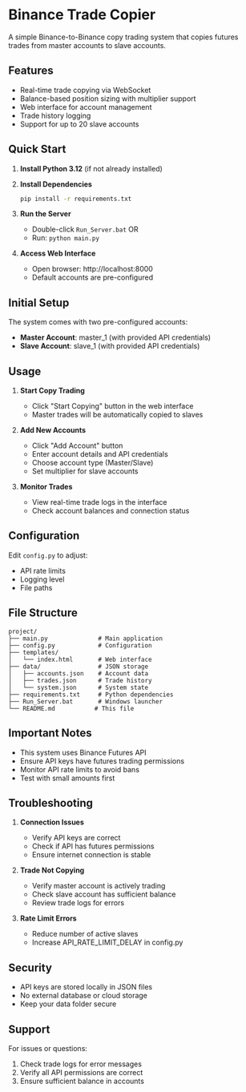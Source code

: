 # Binance Trade Copier

A simple Binance-to-Binance copy trading system that copies futures trades from master accounts to slave accounts.

## Features

- Real-time trade copying via WebSocket
- Balance-based position sizing with multiplier support
- Web interface for account management
- Trade history logging
- Support for up to 20 slave accounts

## Quick Start

1. **Install Python 3.12** (if not already installed)

2. **Install Dependencies**
   ```bash
   pip install -r requirements.txt
   ```

3. **Run the Server**
   - Double-click `Run_Server.bat` OR
   - Run: `python main.py`

4. **Access Web Interface**
   - Open browser: http://localhost:8000
   - Default accounts are pre-configured

## Initial Setup

The system comes with two pre-configured accounts:
- **Master Account**: master_1 (with provided API credentials)
- **Slave Account**: slave_1 (with provided API credentials)

## Usage

1. **Start Copy Trading**
   - Click "Start Copying" button in the web interface
   - Master trades will be automatically copied to slaves

2. **Add New Accounts**
   - Click "Add Account" button
   - Enter account details and API credentials
   - Choose account type (Master/Slave)
   - Set multiplier for slave accounts

3. **Monitor Trades**
   - View real-time trade logs in the interface
   - Check account balances and connection status

## Configuration

Edit `config.py` to adjust:
- API rate limits
- Logging level
- File paths

## File Structure

```
project/
├── main.py              # Main application
├── config.py            # Configuration
├── templates/
│   └── index.html       # Web interface
├── data/                # JSON storage
│   ├── accounts.json    # Account data
│   ├── trades.json      # Trade history
│   └── system.json      # System state
├── requirements.txt     # Python dependencies
├── Run_Server.bat       # Windows launcher
└── README.md           # This file
```

## Important Notes

- This system uses Binance Futures API
- Ensure API keys have futures trading permissions
- Monitor API rate limits to avoid bans
- Test with small amounts first

## Troubleshooting

1. **Connection Issues**
   - Verify API keys are correct
   - Check if API has futures permissions
   - Ensure internet connection is stable

2. **Trade Not Copying**
   - Verify master account is actively trading
   - Check slave account has sufficient balance
   - Review trade logs for errors

3. **Rate Limit Errors**
   - Reduce number of active slaves
   - Increase API_RATE_LIMIT_DELAY in config.py

## Security

- API keys are stored locally in JSON files
- No external database or cloud storage
- Keep your data folder secure

## Support

For issues or questions:
1. Check trade logs for error messages
2. Verify all API permissions are correct
3. Ensure sufficient balance in accounts
